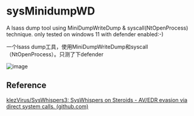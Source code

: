 # sysMinidumpWD

A lsass dump tool using MiniDumpWriteDump & syscall(NtOpenProcess) technique.
only tested on windows 11 with defender enabled:-)

一个lsass dump工具，使用MiniDumpWriteDump和syscall（NtOpenProcess）。只测了下defender


![image](https://user-images.githubusercontent.com/70927349/228441123-29abaa21-0430-4fb2-a12f-fe72036e3da7.png)




## Reference

[klezVirus/SysWhispers3: SysWhispers on Steroids - AV/EDR evasion via direct system calls. (github.com)](https://github.com/klezVirus/SysWhispers3)
